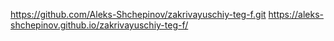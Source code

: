 https://github.com/Aleks-Shchepinov/zakrivayuschiy-teg-f.git
https://aleks-shchepinov.github.io/zakrivayuschiy-teg-f/